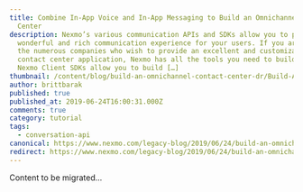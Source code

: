 ```yaml
---
title: Combine In-App Voice and In-App Messaging to Build an Omnichannel Contact
  Center
description: Nexmo’s various communication APIs and SDKs allow you to provide a
  wonderful and rich communication experience for your users. If you are one of
  the numerous companies who wish to provide an excellent and customizable
  contact center application, Nexmo has all the tools you need to build that!
  Nexmo Client SDKs allow you to build […]
thumbnail: /content/blog/build-an-omnichannel-contact-center-dr/Build-An-Omnichannel-Contact-Center_1200x675.jpg
author: brittbarak
published: true
published_at: 2019-06-24T16:00:31.000Z
comments: true
category: tutorial
tags:
  - conversation-api
canonical: https://www.nexmo.com/legacy-blog/2019/06/24/build-an-omnichannel-contact-center-dr
redirect: https://www.nexmo.com/legacy-blog/2019/06/24/build-an-omnichannel-contact-center-dr
---
```


Content to be migrated...
